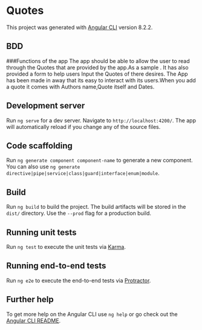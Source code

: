 # Quotes

This project was generated with [Angular CLI](https://github.com/angular/angular-cli) version 8.2.2.

## BDD 
###Functions of the app
The app should be able to allow the user to read through the Quotes that are provided by the app.As a sample .
It has also provided a form to help users Input the Quotes of there desires.
The App has been made in away that its easy to interact with its users.When you add a quote it comes with Authors name,Quote itself and Dates. 
## Development server

Run `ng serve` for a dev server. Navigate to `http://localhost:4200/`. The app will automatically reload if you change any of the source files.

## Code scaffolding

Run `ng generate component component-name` to generate a new component. You can also use `ng generate directive|pipe|service|class|guard|interface|enum|module`.

## Build

Run `ng build` to build the project. The build artifacts will be stored in the `dist/` directory. Use the `--prod` flag for a production build.

## Running unit tests

Run `ng test` to execute the unit tests via [Karma](https://karma-runner.github.io).

## Running end-to-end tests

Run `ng e2e` to execute the end-to-end tests via [Protractor](http://www.protractortest.org/).

## Further help

To get more help on the Angular CLI use `ng help` or go check out the [Angular CLI README](https://github.com/angular/angular-cli/blob/master/README.md).

